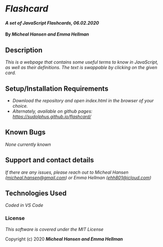 # _Flashcard_

#### _A set of JavaScript Flashcards, 06.02.2020_

#### By _**Micheal Hansen and Emma Hellman**_

## Description

_This is a webpage that contains some useful terms to know in JavaScript, as well as their definitions. The text is swappable by clicking on the given card._

## Setup/Installation Requirements

* _Download the repository and open index.html in the browser of your choice._
* _Alternately, available on github pages: https://sudolphus.github.io/flashcard/_

## Known Bugs

_None currently known_

## Support and contact details

_If there are any issues, please reach out to Micheal Hansen (micheal.hansen@gmail.com) or Emma Hellman (ehh801@icloud.com)_

## Technologies Used

_Coded in VS Code_

### License

*This software is covered under the MIT License*

Copyright (c) 2020 **_Micheal Hansen and Emma Hellman_**